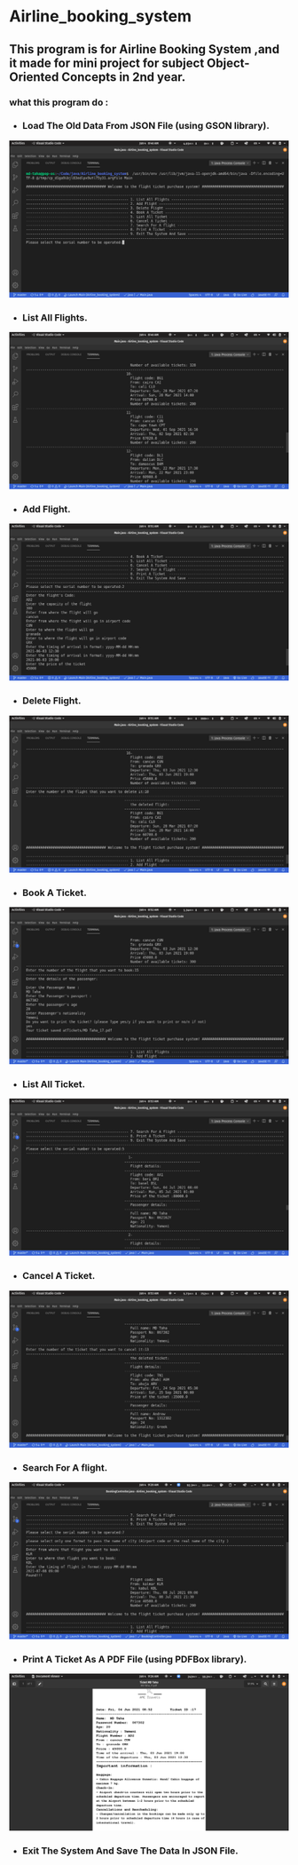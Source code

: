 # Airline_booking_system
## This program is for Airline Booking System ,and it made for mini project for subject Object-Oriented Concepts in 2nd year. 
### what this program do :
* ### Load The Old Data From JSON File (using GSON library).
![](screenshots/main-menu.png)
* ### List All Flights.
![](screenshots/display-flights.png)
* ### Add Flight.
![](screenshots/add-a-flight.png)
* ### Delete Flight.
![](screenshots/delete-a-flight.png)
* ### Book A Ticket.
![](screenshots/book-a-ticket.png)
* ### List All Ticket.
![](screenshots/display-tickets.png)
* ### Cancel A Ticket.
![](screenshots/cancel-ticket.png)
* ### Search For A flight.
![](screenshots/search-for-flight.png)
* ### Print A Ticket As A PDF File (using PDFBox library).
![](screenshots/print-ticket-as-PDF-file.png)
* ### Exit The System And Save The Data In JSON File.
